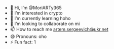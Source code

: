 - 👋 Hi, I’m @MoriARTy365
- 👀 I’m interested in crypto
- 🌱 I’m currently learning hoho
- 💞️ I’m looking to collaborate on mi
- 📫 How to reach me artem.sergeevich@ukr.net
- 😄 Pronouns: oho
- ⚡ Fun fact: 1

<!---
MoriARTy365/MoriARTy365 is a ✨ special ✨ repository because its `README.md` (this file) appears on your GitHub profile.
You can click the Preview link to take a look at your changes.
--->
